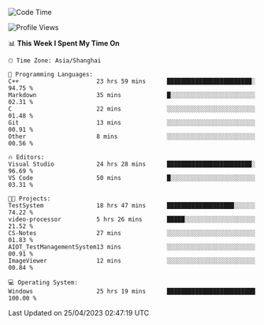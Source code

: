 <!--START_SECTION:waka-->
![Code Time](http://img.shields.io/badge/Code%20Time-888%20hrs%2052%20mins-blue)

![Profile Views](http://img.shields.io/badge/Profile%20Views-3-blue)

📊 **This Week I Spent My Time On** 

```text
🕑︎ Time Zone: Asia/Shanghai

💬 Programming Languages: 
C++                      23 hrs 59 mins      ████████████████████████░   94.75 % 
Markdown                 35 mins             █░░░░░░░░░░░░░░░░░░░░░░░░   02.31 % 
C                        22 mins             ░░░░░░░░░░░░░░░░░░░░░░░░░   01.48 % 
Git                      13 mins             ░░░░░░░░░░░░░░░░░░░░░░░░░   00.91 % 
Other                    8 mins              ░░░░░░░░░░░░░░░░░░░░░░░░░   00.56 % 

🔥 Editors: 
Visual Studio            24 hrs 28 mins      ████████████████████████░   96.69 % 
VS Code                  50 mins             █░░░░░░░░░░░░░░░░░░░░░░░░   03.31 % 

🐱‍💻 Projects: 
TestSystem               18 hrs 47 mins      ███████████████████░░░░░░   74.22 % 
video-processor          5 hrs 26 mins       █████░░░░░░░░░░░░░░░░░░░░   21.52 % 
CS-Notes                 27 mins             ░░░░░░░░░░░░░░░░░░░░░░░░░   01.83 % 
AIOT_TestManagementSystem13 mins             ░░░░░░░░░░░░░░░░░░░░░░░░░   00.91 % 
ImageViewer              12 mins             ░░░░░░░░░░░░░░░░░░░░░░░░░   00.84 % 

💻 Operating System: 
Windows                  25 hrs 19 mins      █████████████████████████   100.00 % 
```


 Last Updated on 25/04/2023 02:47:19 UTC
<!--END_SECTION:waka-->